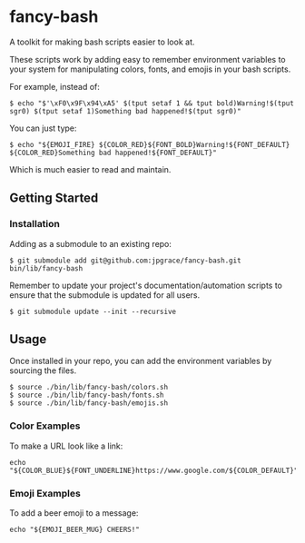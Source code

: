 # fancy-bash

A toolkit for making bash scripts easier to look at.

These scripts work by adding easy to remember environment variables to your system for manipulating colors, fonts, and emojis in your bash scripts.

For example, instead of:

    $ echo "$'\xF0\x9F\x94\xA5' $(tput setaf 1 && tput bold)Warning!$(tput sgr0) $(tput setaf 1)Something bad happened!$(tput sgr0)"

You can just type:

    $ echo "${EMOJI_FIRE} ${COLOR_RED}${FONT_BOLD}Warning!${FONT_DEFAULT} ${COLOR_RED}Something bad happened!${FONT_DEFAULT}"

Which is much easier to read and maintain.

## Getting Started

### Installation

Adding as a submodule to an existing repo:

    $ git submodule add git@github.com:jpgrace/fancy-bash.git bin/lib/fancy-bash

Remember to update your project's documentation/automation scripts to ensure that the submodule is updated for all users.

    $ git submodule update --init --recursive

## Usage

Once installed in your repo, you can add the environment variables by sourcing the files.

    $ source ./bin/lib/fancy-bash/colors.sh
    $ source ./bin/lib/fancy-bash/fonts.sh
    $ source ./bin/lib/fancy-bash/emojis.sh

### Color Examples

To make a URL look like a link:

    echo "${COLOR_BLUE}${FONT_UNDERLINE}https://www.google.com/${COLOR_DEFAULT}"

### Emoji Examples

To add a beer emoji to a message:

    echo "${EMOJI_BEER_MUG} CHEERS!"
